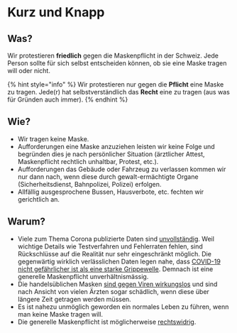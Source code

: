 # Kurz und Knapp

## Was?

Wir protestieren **friedlich** gegen die Maskenpflicht in der Schweiz. Jede Person sollte für sich selbst entscheiden können, ob sie eine Maske tragen will oder nicht.

{% hint style="info" %}
Wir protestieren nur gegen die **Pflicht** eine Maske zu tragen. Jede\(r\) hat selbstverständlich das **Recht** eine zu tragen \(aus was für Gründen auch immer\).
{% endhint %}

## Wie?

* Wir tragen keine Maske.
* Aufforderungen eine Maske anzuziehen leisten wir keine Folge und begründen dies je nach persönlicher Situation \(ärztlicher Attest, Maskenpflicht rechtlich unhaltbar, Protest, etc.\).
* Aufforderungen das Gebäude oder Fahrzeug zu verlassen kommen wir nur dann nach, wenn diese durch gewalt-ermächtigte Organe \(Sicherheitsdienst, Bahnpolizei, Polizei\) erfolgen.
* Allfällig ausgesprochene Bussen, Hausverbote, etc. fechten wir gerichtlich an.

## Warum?

* Viele zum Thema Corona publizierte Daten sind [unvollständig](die-details/unvollstaendige-daten.md). Weil wichtige Details wie Testverfahren und Fehlerraten fehlen, sind Rückschlüsse auf die Realität nur sehr eingeschränkt möglich. Die gegenwärtig wirklich verlässlichen Daten legen nahe, dass [COVID-19 nicht gefährlicher ist als eine starke Grippewelle](die-details/covid-19-vs-grippe.md). Demnach ist eine generelle Maskenpflicht unverhältnismässig.
* Die handelsüblichen Masken [sind gegen Viren wirkungslos](die-details/wirksamkeit-von-masken.md) und sind nach Ansicht von vielen Ärzten sogar schädlich, wenn diese über längere Zeit getragen werden müssen.
* Es ist nahezu unmöglich geworden ein normales Leben zu führen, wenn man keine Maske tragen will.
* Die generelle Maskenpflicht ist möglicherweise [rechtswidrig](die-details/rechtliches.md).

